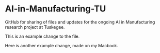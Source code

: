 # AI-in-Manufacturing-TU
GitHub for sharing of files and updates for the ongoing AI in Manufacturing research project at Tuskegee.

This is an example change to the file.

Here is another example change, made on my Macbook.
